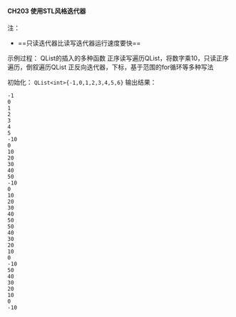 #### CH203 使用STL风格迭代器

注：
* ==只读迭代器比读写迭代器运行速度要快==

示例过程：
QList的插入的多种函数
正序读写遍历QList，将数字乘10，只读正序遍历，倒叙遍历QList
正反向迭代器，下标，基于范围的for循环等多种写法

初始化：
`QList<int>{-1,0,1,2,3,4,5,6}`
输出结果：
```
-1
0
1
2
3
4
5
-10
0
10
20
30
40
50
-10
0
10
20
30
40
50
50
40
30
20
10
0
-10
50
40
30
20
10
0
-10
```